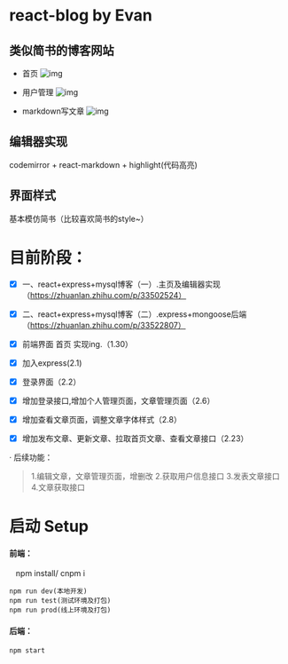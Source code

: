 # react-blog by Evan   

## 类似简书的博客网站
- 首页
![img](https://github.com/xiaofengz/react-blog/blob/master/static/img/blog1-1.gif)


- 用户管理
![img](https://github.com/xiaofengz/react-blog/blob/master/static/img/blog1-2.gif)


- markdown写文章
![img](https://github.com/xiaofengz/react-blog/blob/master/static/img/blog1-3.gif)


## 编辑器实现
codemirror + react-markdown + highlight(代码高亮)

## 界面样式
基本模仿简书（比较喜欢简书的style~）

# 目前阶段：
- [x]  一、react+express+mysql博客（一）.主页及编辑器实现（https://zhuanlan.zhihu.com/p/33502524）
- [x]  二、react+express+mysql博客（二）.express+mongoose后端（https://zhuanlan.zhihu.com/p/33522807）
 
 
- [x] 前端界面 首页 实现ing.（1.30）
- [x] 加入express(2.1)
- [x] 登录界面（2.2）
- [x] 增加登录接口,增加个人管理页面，文章管理页面（2.6）
- [x] 增加查看文章页面，调整文章字体样式（2.8）
- [x] 增加发布文章、更新文章、拉取首页文章、查看文章接口（2.23）

· 后续功能：

> 1.编辑文章，文章管理页面，增删改
> 2.获取用户信息接口
> 3.发表文章接口
> 4.文章获取接口


# 启动 Setup
#### 前端：
    npm install/ cnpm i

    npm run dev(本地开发)
    npm run test(测试环境及打包)
    npm run prod(线上环境及打包)
#### 后端：
    npm start

